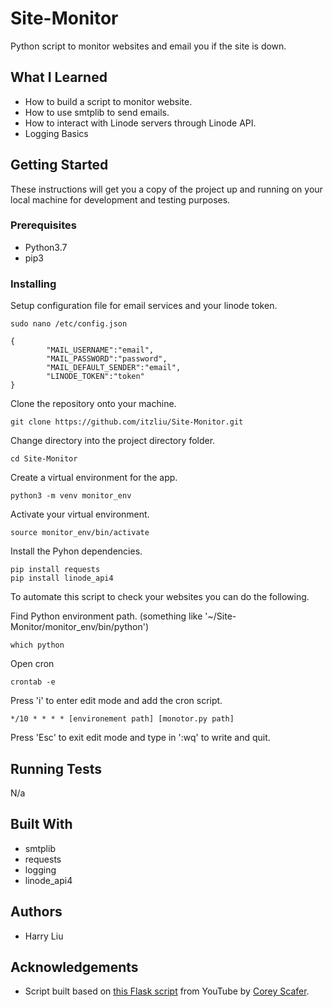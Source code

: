 # Site-Monitor
Python script to monitor websites and email you if the site is down.

## What I Learned
* How to build a script to monitor website.
* How to use smtplib to send emails.
* How to interact with Linode servers through Linode API.
* Logging Basics

## Getting Started
These instructions will get you a copy of the project up and running on your local machine for development and testing purposes.

### Prerequisites
* Python3.7
* pip3

### Installing

Setup configuration file for email services and your linode token.
```
sudo nano /etc/config.json
```
```
{
        "MAIL_USERNAME":"email",
        "MAIL_PASSWORD":"password",
        "MAIL_DEFAULT_SENDER":"email",
        "LINODE_TOKEN":"token"
}
```
Clone the repository onto your machine.
```
git clone https://github.com/itzliu/Site-Monitor.git
```
Change directory into the project directory folder.
```
cd Site-Monitor
```
Create a virtual environment for the app.
```
python3 -m venv monitor_env
```
Activate your virtual environment.
```
source monitor_env/bin/activate
```
Install the Pyhon dependencies.
```
pip install requests
pip install linode_api4
```

To automate this script to check your websites you can do the following.

Find Python environment path. (something like '~/Site-Monitor/monitor_env/bin/python')
```
which python
```
Open cron
```
crontab -e
```
Press 'i' to enter edit mode and add the cron script.
```
*/10 * * * * [environement path] [monotor.py path]
```
Press 'Esc' to exit edit mode and type in ':wq' to write and quit.

## Running Tests
N/a

## Built With
* smtplib
* requests
* logging
* linode_api4

## Authors
* Harry Liu

## Acknowledgements
* Script built based on [this Flask script](https://github.com/CoreyMSchafer/code_snippets/blob/master/Python/Site-Monitor/monitor.py) from YouTube by [Corey Scafer](https://www.youtube.com/channel/UCCezIgC97PvUuR4_gbFUs5g).
